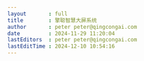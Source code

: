 ```yaml
---
layout       : full
title        : 擎聪智慧大屏系统
author       : peter peter@qingcongai.com
date         : 2024-11-29 11:20:04
lastEditors  : peter peter@qingcongai.com
lastEditTime : 2024-12-10 10:54:16
---
```


<script setup lang="ts">
import { defineClientComponent } from 'vitepress'
const userStore = useUserStore(piniaInstance)
const Index = defineClientComponent(async () => {
  if(userStore.token === ''){
    await userStore.showLoginModal()
  }
  return import('./Index.vue')
})
</script>
<Index></Index>

